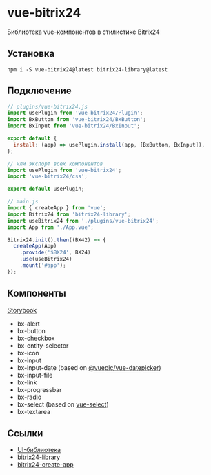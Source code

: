 # vue-bitrix24

Библиотека vue-компонентов в стилистике Bitrix24

## Установка

```nodejs
npm i -S vue-bitrix24@latest bitrix24-library@latest
```

## Подключение
```js
// plugins/vue-bitrix24.js
import usePlugin from 'vue-bitrix24/Plugin';
import BxButton from 'vue-bitrix24/BxButton';
import BxInput from 'vue-bitrix24/BxInput';

export default {
  install: (app) => usePlugin.install(app, [BxButton, BxInput]),
};

// или экспорт всех компонентов
import usePlugin from 'vue-bitrix24';
import 'vue-bitrix24/css';

export default usePlugin;
```
```js
// main.js
import { createApp } from 'vue';
import Bitrix24 from 'bitrix24-library';
import useBitrix24 from './plugins/vue-bitrix24';
import App from './App.vue';

Bitrix24.init().then((BX42) => {
  createApp(App)
    .provide('$BX24', BX24)
    .use(useBitrix24)
    .mount('#app');
});
```

## Компоненты

[Storybook](https://astrotrain55.github.io/vue-bitrix24/)

* bx-alert
* bx-button
* bx-checkbox
* bx-entity-selector
* bx-icon
* bx-input
* bx-input-date (based on [@vuepic/vue-datepicker](https://vue3datepicker.com))
* bx-input-file
* bx-link
* bx-progressbar
* bx-radio
* bx-select (based on [vue-select](https://vue-select.org))
* bx-textarea

## Ссылки

* [UI-библиотека](https://dev.1c-bitrix.ru/api_d7/bitrix/ui/index.php)
* [bitrix24-library](https://www.npmjs.com/package/bitrix24-library)
* [bitrix24-create-app](https://www.npmjs.com/package/bitrix24-create-app)
